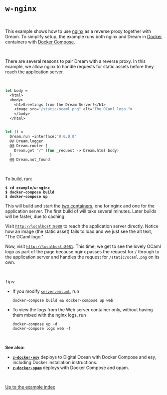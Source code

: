 # `w-nginx`

<br>

This example shows how to use [nginx](https://nginx.org/en/) as a
reverse proxy together with Dream. To simplify setup, the example runs
both nginx and Dream in
[Docker](https://en.wikipedia.org/wiki/Docker_(software)) containers
with [Docker Compose](https://docs.docker.com/compose/).

<br>

There are several reasons to pair Dream with a reverse proxy. In this
example, we allow nginx to handle requests for static assets before
they reach the application server.

<br>

```ocaml
let body =
  <html>
  <body>
    <h1>Greetings from the Dream Server!</h1>
    <image src="/static/ocaml.png" alt="The OCaml logo.">
    </body>
  </html>


let () =
  Dream.run ~interface:"0.0.0.0"
  @@ Dream.logger
  @@ Dream.router [
    Dream.get "/" (fun _request -> Dream.html body)
  ]
  @@ Dream.not_found
```
<br>

To build, run:

<pre><code><b>$ cd example/w-nginx</b>
<b>$ docker-compose build</b>
<b>$ docker-compose up</b></code></pre>

This will build and start the [two
containers](https://github.com/aantron/dream/blob/master/example/w-nginx/docker-compose.yml),
one for nginx and one for the application server. The first build of
will take several minutes. Later builds will be faster, due to
caching.

Visit [`http://localhost:8080`](http://localhost:8080) to reach the
application server directly. Notice how an image (the static asset)
fails to load and we just see the alt text, "The OCaml logo."

Now, visit [`http://localhost:8081`](http://localhost:8081). This
time, we get to see the lovely OCaml logo as part of the page because
nginx passes the request for `/` through to the application server and
handles the request for `/static/ocaml.png` on its own.

<br>

Tips:

- If you modify
  [`server.eml.ml`](https://github.com/aantron/dream/blob/master/example/w-nginx/server.eml.ml),
  run

  ```
  docker-compose build && docker-compose up web
  ```

- To view the logs from the Web server container only, without having them mixed
  with the nginx logs, run

  ```
  docker-compose up -d
  docker-compose logs web -f
  ```

<br>

**See also:**

- [**`z-docker-esy`**](../z-docker-esy#files) deploys to Digital Ocean with
  Docker Compose and esy, including Docker installation instructions.
- [**`z-docker-opam`**](../z-docker-opam#files) deploys with Docker Compose and
  opam.

<br>

[Up to the example index](../#examples)
